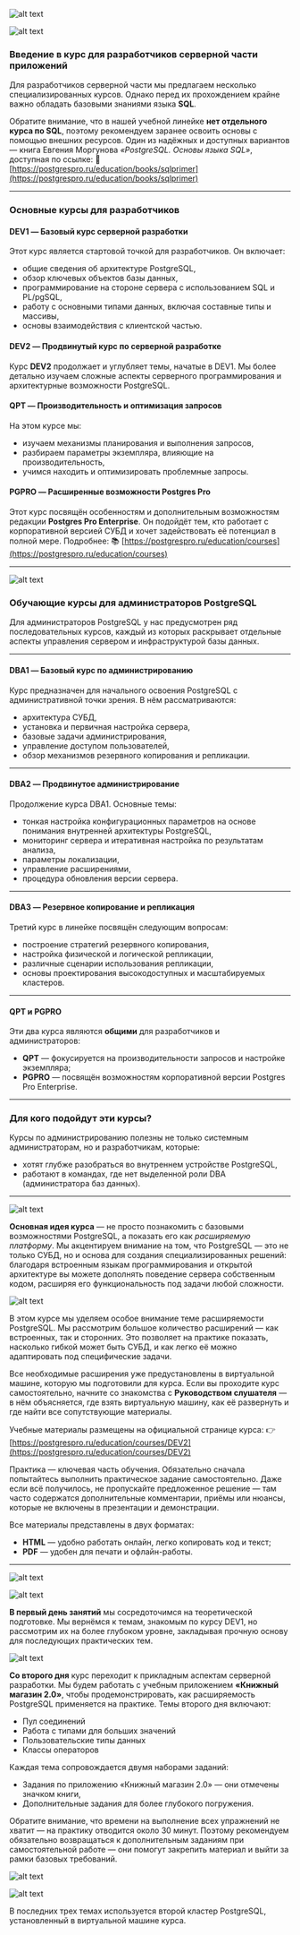 
![alt text](image.png)

![alt text](image-1.png)


### Введение в курс для разработчиков серверной части приложений

Для разработчиков серверной части мы предлагаем несколько специализированных курсов. Однако перед их прохождением крайне важно обладать базовыми знаниями языка **SQL**.

Обратите внимание, что в нашей учебной линейке **нет отдельного курса по SQL**, поэтому рекомендуем заранее освоить основы с помощью внешних ресурсов. Один из надёжных и доступных вариантов — книга Евгения Моргунова *«PostgreSQL. Основы языка SQL»*, доступная по ссылке:
📘 [https://postgrespro.ru/education/books/sqlprimer](https://postgrespro.ru/education/books/sqlprimer)

---

### Основные курсы для разработчиков

#### **DEV1** — Базовый курс серверной разработки

Этот курс является стартовой точкой для разработчиков. Он включает:

* общие сведения об архитектуре PostgreSQL,
* обзор ключевых объектов базы данных,
* программирование на стороне сервера с использованием SQL и PL/pgSQL,
* работу с основными типами данных, включая составные типы и массивы,
* основы взаимодействия с клиентской частью.

#### **DEV2** — Продвинутый курс по серверной разработке

Курс **DEV2** продолжает и углубляет темы, начатые в DEV1. Мы более детально изучаем сложные аспекты серверного программирования и архитектурные возможности PostgreSQL.

#### **QPT** — Производительность и оптимизация запросов

На этом курсе мы:

* изучаем механизмы планирования и выполнения запросов,
* разбираем параметры экземпляра, влияющие на производительность,
* учимся находить и оптимизировать проблемные запросы.

#### **PGPRO** — Расширенные возможности Postgres Pro

Этот курс посвящён особенностям и дополнительным возможностям редакции **Postgres Pro Enterprise**. Он подойдёт тем, кто работает с корпоративной версией СУБД и хочет задействовать её потенциал в полной мере.
Подробнее:
📚 [https://postgrespro.ru/education/courses](https://postgrespro.ru/education/courses)

---

![alt text](image-2.png)


### Обучающие курсы для администраторов PostgreSQL

Для администраторов PostgreSQL у нас предусмотрен ряд последовательных курсов, каждый из которых раскрывает отдельные аспекты управления сервером и инфраструктурой базы данных.

---

#### **DBA1** — Базовый курс по администрированию

Курс предназначен для начального освоения PostgreSQL с административной точки зрения. В нём рассматриваются:

* архитектура СУБД,
* установка и первичная настройка сервера,
* базовые задачи администрирования,
* управление доступом пользователей,
* обзор механизмов резервного копирования и репликации.

---

#### **DBA2** — Продвинутое администрирование

Продолжение курса DBA1. Основные темы:

* тонкая настройка конфигурационных параметров на основе понимания внутренней архитектуры PostgreSQL,
* мониторинг сервера и итеративная настройка по результатам анализа,
* параметры локализации,
* управление расширениями,
* процедура обновления версии сервера.

---

#### **DBA3** — Резервное копирование и репликация

Третий курс в линейке посвящён следующим вопросам:

* построение стратегий резервного копирования,
* настройка физической и логической репликации,
* различные сценарии использования репликации,
* основы проектирования высокодоступных и масштабируемых кластеров.

---

#### **QPT** и **PGPRO**

Эти два курса являются **общими** для разработчиков и администраторов:

* **QPT** — фокусируется на производительности запросов и настройке экземпляра;
* **PGPRO** — посвящён возможностям корпоративной версии Postgres Pro Enterprise.

---

### Для кого подойдут эти курсы?

Курсы по администрированию полезны не только системным администраторам, но и разработчикам, которые:

* хотят глубже разобраться во внутреннем устройстве PostgreSQL,
* работают в командах, где нет выделенной роли DBA (администратора баз данных).

---




![alt text](image-3.png)



**Основная идея курса** — не просто познакомить с базовыми возможностями PostgreSQL, а показать его как *расширяемую платформу*. Мы акцентируем внимание на том, что PostgreSQL — это не только СУБД, но и основа для создания специализированных решений:
благодаря встроенным языкам программирования и открытой архитектуре вы можете дополнять поведение сервера собственным кодом, расширяя его функциональность под задачи любой сложности.



![alt text](image-4.png)


В этом курсе мы уделяем особое внимание теме расширяемости PostgreSQL. Мы рассмотрим большое количество расширений — как встроенных, так и сторонних. Это позволяет на практике показать, насколько гибкой может быть СУБД, и как легко её можно адаптировать под специфические задачи.

Все необходимые расширения уже предустановлены в виртуальной машине, которую мы подготовили для курса. Если вы проходите курс самостоятельно, начните со знакомства с **Руководством слушателя** — в нём объясняется, где взять виртуальную машину, как её развернуть и где найти все сопутствующие материалы.

Учебные материалы размещены на официальной странице курса:
👉 [https://postgrespro.ru/education/courses/DEV2](https://postgrespro.ru/education/courses/DEV2)

Практика — ключевая часть обучения. Обязательно сначала попытайтесь выполнить практическое задание самостоятельно. Даже если всё получилось, не пропускайте предложенное решение — там часто содержатся дополнительные комментарии, приёмы или нюансы, которые не включены в презентации и демонстрации.

Все материалы представлены в двух форматах:

* **HTML** — удобно работать онлайн, легко копировать код и текст;
* **PDF** — удобен для печати и офлайн-работы.

---


![alt text](image-5.png)



![alt text](image-6.png)

**В первый день занятий** мы сосредоточимся на теоретической подготовке. Мы вернёмся к темам, знакомым по курсу DEV1, но рассмотрим их на более глубоком уровне, закладывая прочную основу для последующих практических тем.



![alt text](image-7.png)



**Со второго дня** курс переходит к прикладным аспектам серверной разработки. Мы будем работать с учебным приложением **«Книжный магазин 2.0»**, чтобы продемонстрировать, как расширяемость PostgreSQL применяется на практике. Темы второго дня включают:

* Пул соединений
* Работа с типами для больших значений
* Пользовательские типы данных
* Классы операторов

Каждая тема сопровождается двумя наборами заданий:

* Задания по приложению «Книжный магазин 2.0» — они отмечены значком книги,
* Дополнительные задания для более глубокого погружения.

Обратите внимание, что времени на выполнение всех упражнений не хватит — на практику отводится около 30 минут. Поэтому рекомендуем обязательно возвращаться к дополнительным заданиям при самостоятельной работе — они помогут закрепить материал и выйти за рамки базовых требований.

![alt text](image-8.png)

![alt text](image-9.png)

В последних трех темах используется второй кластер PostgreSQL, установленный в виртуальной машине курса.